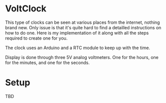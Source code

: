 # VoltClock

This type of clocks can be seen at various places from the internet, nothing brand new. Only issue
is that it's quite hard to find a detailled instructions on how to do one.
Here is my implementation of it along with all the steps required to create one for you.

The clock uses an Arduino and a RTC module to keep up with the time.

Display is done through three 5V analog voltmeters. One for the hours, one for the minutes, and one for the seconds.

# Setup
TBD

